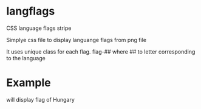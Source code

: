 langflags
=========

CSS language flags stripe

Simplye css file to display languange flags from png file

It uses unique class for each flag. flag-## where ## to letter corresponding to the language

Example
=======
<div class="flag-HU"></div> will display flag of Hungary
